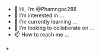 - 👋 Hi, I’m @Phamngoc288
- 👀 I’m interested in ...
- 🌱 I’m currently learning ...
- 💞️ I’m looking to collaborate on ...
- 📫 How to reach me ...

<!---
Phamngoc288/Phamngoc288 is a ✨ special ✨ repository because its `README.md` (this file) appears on your GitHub profile.
You can click the Preview link to take a look at your changes.
--->+
